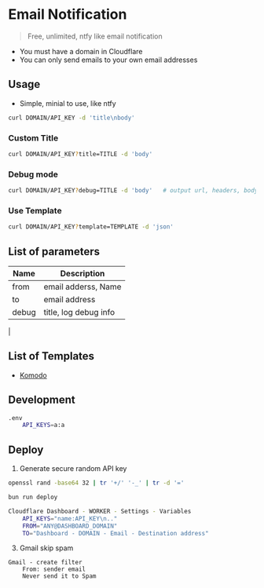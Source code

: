 # Email Notification

> Free, unlimited, ntfy like email notification

- You must have a domain in Cloudflare
- You can only send emails to your own email addresses

## Usage

- Simple, minial to use, like ntfy

```sh
curl DOMAIN/API_KEY -d 'title\nbody'
```

### Custom Title

```sh
curl DOMAIN/API_KEY?title=TITLE -d 'body'
```


### Debug mode

```sh
curl DOMAIN/API_KEY?debug=TITLE -d 'body'   # output url, headers, body
```

### Use Template

```sh
curl DOMAIN/API_KEY?template=TEMPLATE -d 'json'
```

## List of parameters

| Name | Description|
|--|--|
| from | email adderss, Name <email> |
| to | email address |
| debug | title, log debug info |
| 



## List of Templates

- [Komodo](./src/templates/komodo)


## Development

```sh
.env
	API_KEYS=a:a
```

## Deploy

1. Generate secure random API key

```sh
openssl rand -base64 32 | tr '+/' '-_' | tr -d '=' 
```

```sh
bun run deploy

Cloudflare Dashboard - WORKER - Settings - Variables
	API_KEYS="name:API_KEY\n.."
	FROM="ANY@DASHBOARD_DOMAIN"
	TO="Dashboard - DOMAIN - Email - Destination address"
```

3. Gmail skip spam

```
Gmail - create filter
	From: sender email
	Never send it to Spam
```

